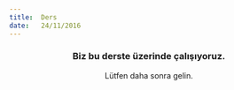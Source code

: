 ```yaml
---
title:  Ders
date:   24/11/2016
---
```


### <center>Biz bu derste üzerinde çalışıyoruz.</center>
<center>Lütfen daha sonra gelin.</center>